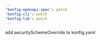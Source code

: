 ```yaml
---
'konfig-openapi-spec': patch
'konfig-cli': patch
'konfig-lib': patch
---
```


add securitySchemeOverride to konfig.yaml
